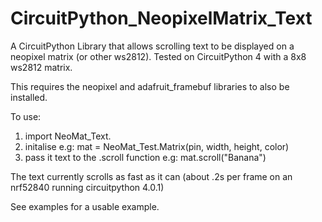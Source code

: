 # CircuitPython_NeopixelMatrix_Text
A CircuitPython Library that allows scrolling text to be displayed on a neopixel matrix (or other ws2812). Tested on CircuitPython 4 with a 8x8 ws2812 matrix. 


This requires the neopixel and adafruit_framebuf libraries to also be installed.

To use:
1.  import NeoMat_Text.
2.  initalise e.g:
mat = NeoMat_Test.Matrix(pin, width, height, color)
3. pass it text to the .scroll function e.g:
mat.scroll("Banana")

The text currently scrolls as fast as it can (about .2s per frame on an nrf52840 running circuitpython 4.0.1)

See examples for a usable example.
